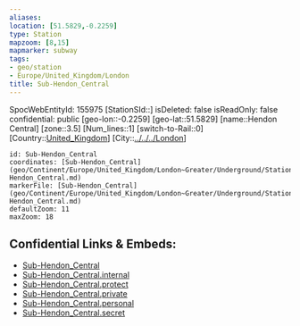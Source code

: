 ```yaml
---
aliases: 
location: [51.5829,-0.2259]
type: Station 
mapzoom: [8,15] 
mapmarker: subway 
tags:
- geo/station
- Europe/United_Kingdom/London
title: Sub-Hendon_Central
---
```

SpocWebEntityId: 155975
[StationSId::]
isDeleted: false
isReadOnly: false
confidential: public
[geo-lon::-0.2259]
[geo-lat::51.5829]
[name::Hendon Central]
[zone::3.5]
[Num_lines::1]
[switch-to-Rail::0]
[Country::[United_Kingdom](geo/Continent/Europe/United_Kingdom.md)]
[City::[../../../London](../../../London)]


```leaflet
id: Sub-Hendon_Central
coordinates: [Sub-Hendon_Central](geo/Continent/Europe/United_Kingdom/London~Greater/Underground/Station/Sub-Hendon_Central.md)
markerFile: [Sub-Hendon_Central](geo/Continent/Europe/United_Kingdom/London~Greater/Underground/Station/Sub-Hendon_Central.md)
defaultZoom: 11 
maxZoom: 18
```


## Confidential Links & Embeds: 
- [Sub-Hendon_Central](../../../../../../../../_public/geo/Continent/Europe/United_Kingdom/London~Greater/Underground/Station/Sub-Hendon_Central.md) 
- [Sub-Hendon_Central.internal](../../../../../../../../_internal/geo/Continent/Europe/United_Kingdom/London~Greater/Underground/Station/Sub-Hendon_Central.internal.md) 
- [Sub-Hendon_Central.protect](../../../../../../../../_protect/geo/Continent/Europe/United_Kingdom/London~Greater/Underground/Station/Sub-Hendon_Central.protect.md) 
- [Sub-Hendon_Central.private](../../../../../../../../_private/geo/Continent/Europe/United_Kingdom/London~Greater/Underground/Station/Sub-Hendon_Central.private.md) 
- [Sub-Hendon_Central.personal](../../../../../../../../_personal/geo/Continent/Europe/United_Kingdom/London~Greater/Underground/Station/Sub-Hendon_Central.personal.md) 
- [Sub-Hendon_Central.secret](../../../../../../../../_secret/geo/Continent/Europe/United_Kingdom/London~Greater/Underground/Station/Sub-Hendon_Central.secret.md) 
